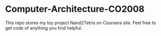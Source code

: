 # Computer-Architecture-CO2008
This repo stores my toy project Nand2Tetris on Coursera site. Feel free to get code of anything you find helpful.
